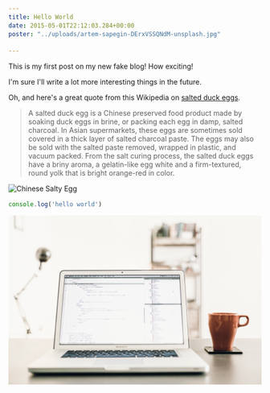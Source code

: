 ```yaml
---
title: Hello World
date: 2015-05-01T22:12:03.284+00:00
poster: "../uploads/artem-sapegin-DErxVSSQNdM-unsplash.jpg"

---
```

This is my first post on my new fake blog! How exciting!

I'm sure I'll write a lot more interesting things in the future.

Oh, and here's a great quote from this Wikipedia on
[salted duck eggs](http://en.wikipedia.org/wiki/Salted_duck_egg).

> A salted duck egg is a Chinese preserved food product made by soaking duck
> eggs in brine, or packing each egg in damp, salted charcoal. In Asian
> supermarkets, these eggs are sometimes sold covered in a thick layer of salted
> charcoal paste. The eggs may also be sold with the salted paste removed,
> wrapped in plastic, and vacuum packed. From the salt curing process, the
> salted duck eggs have a briny aroma, a gelatin-like egg white and a
> firm-textured, round yolk that is bright orange-red in color.

![Chinese Salty Egg](../uploads/salty_egg.jpg)

```js
console.log('hello world')
```

![](../uploads/artem-sapegin-DErxVSSQNdM-unsplash.jpg)